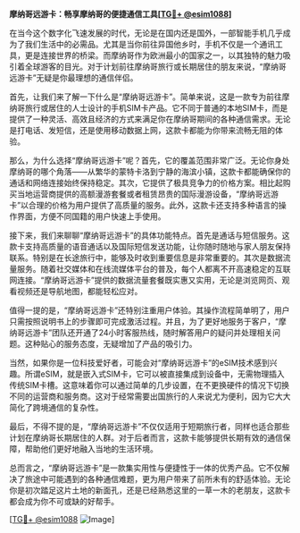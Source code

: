 **摩纳哥远游卡：畅享摩纳哥的便捷通信工具[[TG💪+ @esim1088](https://t.me/s/esim1088)]**

在当今这个数字化飞速发展的时代，无论是在国内还是国外，一部智能手机几乎成为了我们生活中的必需品。尤其是当你前往异国他乡时，手机不仅是一个通讯工具，更是连接世界的桥梁。而摩纳哥作为欧洲最小的国家之一，以其独特的魅力吸引着全球游客的目光。对于计划前往摩纳哥旅行或长期居住的朋友来说，“摩纳哥远游卡”无疑是你最理想的通信伴侣。

首先，让我们来了解一下什么是“摩纳哥远游卡”。简单来说，这是一款专为前往摩纳哥旅行或居住的人士设计的手机SIM卡产品。它不同于普通的本地SIM卡，而是提供了一种灵活、高效且经济的方式来满足你在摩纳哥期间的各种通信需求。无论是打电话、发短信，还是使用移动数据上网，这款卡都能为你带来流畅无阻的体验。

那么，为什么选择“摩纳哥远游卡”呢？首先，它的覆盖范围非常广泛。无论你身处摩纳哥的哪个角落——从繁华的蒙特卡洛到宁静的海滨小镇，这款卡都能确保你的通话和网络连接始终保持稳定。其次，它提供了极具竞争力的价格方案。相比起购买当地运营商提供的高额漫游套餐或者租赁昂贵的国际漫游设备，“摩纳哥远游卡”以合理的价格为用户提供了高质量的服务。此外，这款卡还支持多种语言的操作界面，方便不同国籍的用户快速上手使用。

接下来，我们来聊聊“摩纳哥远游卡”的具体功能特点。首先是通话与短信服务。这款卡支持高质量的语音通话以及国际短信发送功能，让你随时随地与家人朋友保持联系。特别是在长途旅行中，能够及时收到重要信息是非常重要的。其次是数据流量服务。随着社交媒体和在线流媒体平台的普及，每个人都离不开高速稳定的互联网连接。“摩纳哥远游卡”提供的数据流量套餐既实惠又实用，无论是浏览网页、观看视频还是导航地图，都能轻松应对。

值得一提的是，“摩纳哥远游卡”还特别注重用户体验。其操作流程简单明了，用户只需按照说明书上的步骤即可完成激活过程。并且，为了更好地服务于客户，“摩纳哥远游卡”团队还开通了24小时客服热线，随时解答用户的疑问并处理相关问题。这种贴心的服务态度，无疑增加了产品的吸引力。

当然，如果你是一位科技爱好者，可能会对“摩纳哥远游卡”的eSIM技术感到兴趣。所谓eSIM，就是嵌入式SIM卡，它可以被直接集成到设备中，无需物理插入传统SIM卡槽。这意味着你可以通过简单的几步设置，在不更换硬件的情况下切换不同的运营商和服务商。这对于经常需要出国旅行的人来说尤为便利，因为它大大简化了跨境通信的复杂性。

最后，不得不提的是，“摩纳哥远游卡”不仅仅适用于短期旅行者，同样也适合那些计划在摩纳哥长期居住的人群。对于后者而言，这款卡能够提供长期有效的通信保障，帮助他们更好地融入当地的生活环境。

总而言之，“摩纳哥远游卡”是一款集实用性与便捷性于一体的优秀产品。它不仅解决了旅途中可能遇到的各种通信难题，更为用户带来了前所未有的舒适体验。无论你是初次踏足这片土地的新面孔，还是已经熟悉这里的一草一木的老朋友，这款卡都会成为你不可或缺的好帮手。

[[TG💪+ @esim1088](https://t.me/s/esim1088) ![Image](https://i.postimg.cc/4NQfJmqS/Snipaste-2025-05-13-00-14-12.png)]